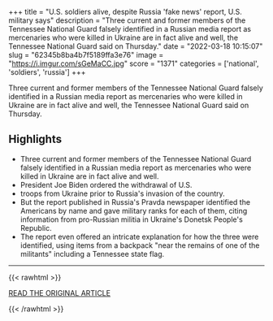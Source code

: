 +++
title = "U.S. soldiers alive, despite Russia 'fake news' report, U.S. military says"
description = "Three current and former members of the Tennessee National Guard falsely identified in a Russian media report as mercenaries who were killed in Ukraine are in fact alive and well, the Tennessee National Guard said on Thursday."
date = "2022-03-18 10:15:07"
slug = "62345b8ba4b7f5189ffa3e76"
image = "https://i.imgur.com/sGeMaCC.jpg"
score = "1371"
categories = ['national', 'soldiers', 'russia']
+++

Three current and former members of the Tennessee National Guard falsely identified in a Russian media report as mercenaries who were killed in Ukraine are in fact alive and well, the Tennessee National Guard said on Thursday.

## Highlights

- Three current and former members of the Tennessee National Guard falsely identified in a Russian media report as mercenaries who were killed in Ukraine are in fact alive and well.
- President Joe Biden ordered the withdrawal of U.S.
- troops from Ukraine prior to Russia's invasion of the country.
- But the report published in Russia's Pravda newspaper identified the Americans by name and gave military ranks for each of them, citing information from pro-Russian militia in Ukraine's Donetsk People's Republic.
- The report even offered an intricate explanation for how the three were identified, using items from a backpack "near the remains of one of the militants" including a Tennessee state flag.

---

{{< rawhtml >}}
  <p class="article-category">
    <a target="_blank" href="https://www.reuters.com/world/us/us-soldiers-alive-despite-russia-fake-news-report-us-military-says-2022-03-18/">READ THE ORIGINAL ARTICLE</a>
  </p>
{{< /rawhtml >}}

